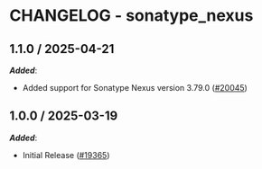 # CHANGELOG - sonatype_nexus

<!-- towncrier release notes start -->

## 1.1.0 / 2025-04-21

***Added***:

* Added support for Sonatype Nexus version 3.79.0 ([#20045](https://github.com/DataDog/integrations-core/pull/20045))

## 1.0.0 / 2025-03-19

***Added***:

* Initial Release ([#19365](https://github.com/DataDog/integrations-core/pull/19365))
